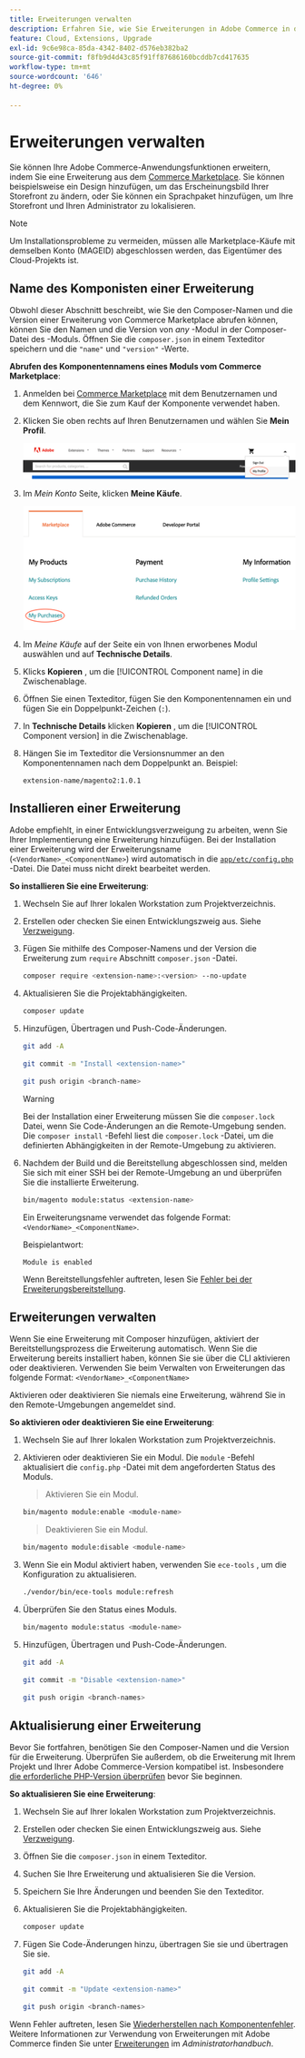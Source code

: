 ```yaml
---
title: Erweiterungen verwalten
description: Erfahren Sie, wie Sie Erweiterungen in Adobe Commerce in der Cloud-Infrastruktur installieren und verwalten.
feature: Cloud, Extensions, Upgrade
exl-id: 9c6e98ca-85da-4342-8402-d576eb382ba2
source-git-commit: f8fb9d4d43c85f91ff87686160bcddb7cd417635
workflow-type: tm+mt
source-wordcount: '646'
ht-degree: 0%

---
```


# Erweiterungen verwalten

Sie können Ihre Adobe Commerce-Anwendungsfunktionen erweitern, indem Sie eine Erweiterung aus dem [Commerce Marketplace](https://marketplace.magento.com). Sie können beispielsweise ein Design hinzufügen, um das Erscheinungsbild Ihrer Storefront zu ändern, oder Sie können ein Sprachpaket hinzufügen, um Ihre Storefront und Ihren Administrator zu lokalisieren.

>[!NOTE]
>
>Um Installationsprobleme zu vermeiden, müssen alle Marketplace-Käufe mit demselben Konto (MAGEID) abgeschlossen werden, das Eigentümer des Cloud-Projekts ist.

## Name des Komponisten einer Erweiterung

Obwohl dieser Abschnitt beschreibt, wie Sie den Composer-Namen und die Version einer Erweiterung von Commerce Marketplace abrufen können, können Sie den Namen und die Version von _any_ -Modul in der Composer-Datei des -Moduls. Öffnen Sie die `composer.json` in einem Texteditor speichern und die `"name"` und `"version"` -Werte.

**Abrufen des Komponentennamens eines Moduls vom Commerce Marketplace**:

1. Anmelden bei [Commerce Marketplace](https://marketplace.magento.com) mit dem Benutzernamen und dem Kennwort, die Sie zum Kauf der Komponente verwendet haben.

1. Klicken Sie oben rechts auf Ihren Benutzernamen und wählen Sie **Mein Profil**.

   ![Zugriff auf Ihr Marketplace-Konto](../../assets/marketplace/my-profile.png)

1. Im _Mein Konto_ Seite, klicken **Meine Käufe**.

   ![Kaufverlauf für Marketplace](../../assets/marketplace/my-purchases.png)

1. Im _Meine Käufe_ auf der Seite ein von Ihnen erworbenes Modul auswählen und auf **Technische Details**.

1. Klicks **Kopieren** , um die [!UICONTROL Component name] in die Zwischenablage.

1. Öffnen Sie einen Texteditor, fügen Sie den Komponentennamen ein und fügen Sie ein Doppelpunkt-Zeichen (`:`).

1. In **Technische Details** klicken **Kopieren** , um die [!UICONTROL Component version] in die Zwischenablage.

1. Hängen Sie im Texteditor die Versionsnummer an den Komponentennamen nach dem Doppelpunkt an. Beispiel:

   ```text
   extension-name/magento2:1.0.1
   ```

## Installieren einer Erweiterung

Adobe empfiehlt, in einer Entwicklungsverzweigung zu arbeiten, wenn Sie Ihrer Implementierung eine Erweiterung hinzufügen. Bei der Installation einer Erweiterung wird der Erweiterungsname (`<VendorName>_<ComponentName>`) wird automatisch in die [`app/etc/config.php`](https://experienceleague.adobe.com/docs/commerce-operations/configuration-guide/files/deployment-files.html) -Datei. Die Datei muss nicht direkt bearbeitet werden.

**So installieren Sie eine Erweiterung**:

1. Wechseln Sie auf Ihrer lokalen Workstation zum Projektverzeichnis.

1. Erstellen oder checken Sie einen Entwicklungszweig aus. Siehe [Verzweigung](../development/cli-branches.md).

1. Fügen Sie mithilfe des Composer-Namens und der Version die Erweiterung zum `require` Abschnitt `composer.json` -Datei.

   ```bash
   composer require <extension-name>:<version> --no-update
   ```

1. Aktualisieren Sie die Projektabhängigkeiten.

   ```bash
   composer update
   ```

1. Hinzufügen, Übertragen und Push-Code-Änderungen.

   ```bash
   git add -A
   ```

   ```bash
   git commit -m "Install <extension-name>"
   ```

   ```bash
   git push origin <branch-name>
   ```

   >[!WARNING]
   >
   >Bei der Installation einer Erweiterung müssen Sie die `composer.lock` Datei, wenn Sie Code-Änderungen an die Remote-Umgebung senden. Die `composer install` -Befehl liest die `composer.lock` -Datei, um die definierten Abhängigkeiten in der Remote-Umgebung zu aktivieren.

1. Nachdem der Build und die Bereitstellung abgeschlossen sind, melden Sie sich mit einer SSH bei der Remote-Umgebung an und überprüfen Sie die installierte Erweiterung.

   ```bash
   bin/magento module:status <extension-name>
   ```

   Ein Erweiterungsname verwendet das folgende Format: `<VendorName>_<ComponentName>`.

   Beispielantwort:

   ```terminal
   Module is enabled
   ```

   Wenn Bereitstellungsfehler auftreten, lesen Sie [Fehler bei der Erweiterungsbereitstellung](../deploy/recover-failed-deployment.md).

## Erweiterungen verwalten

Wenn Sie eine Erweiterung mit Composer hinzufügen, aktiviert der Bereitstellungsprozess die Erweiterung automatisch. Wenn Sie die Erweiterung bereits installiert haben, können Sie sie über die CLI aktivieren oder deaktivieren. Verwenden Sie beim Verwalten von Erweiterungen das folgende Format: `<VendorName>_<ComponentName>`

Aktivieren oder deaktivieren Sie niemals eine Erweiterung, während Sie in den Remote-Umgebungen angemeldet sind.

**So aktivieren oder deaktivieren Sie eine Erweiterung**:

1. Wechseln Sie auf Ihrer lokalen Workstation zum Projektverzeichnis.

1. Aktivieren oder deaktivieren Sie ein Modul. Die `module` -Befehl aktualisiert die `config.php` -Datei mit dem angeforderten Status des Moduls.

   >Aktivieren Sie ein Modul.

   ```bash
   bin/magento module:enable <module-name>
   ```

   >Deaktivieren Sie ein Modul.

   ```bash
   bin/magento module:disable <module-name>
   ```

1. Wenn Sie ein Modul aktiviert haben, verwenden Sie `ece-tools` , um die Konfiguration zu aktualisieren.

   ```bash
   ./vendor/bin/ece-tools module:refresh
   ```

1. Überprüfen Sie den Status eines Moduls.

   ```bash
   bin/magento module:status <module-name>
   ```

1. Hinzufügen, Übertragen und Push-Code-Änderungen.

   ```bash
   git add -A
   ```

   ```bash
   git commit -m "Disable <extension-name>"
   ```

   ```bash
   git push origin <branch-names>
   ```

## Aktualisierung einer Erweiterung

Bevor Sie fortfahren, benötigen Sie den Composer-Namen und die Version für die Erweiterung. Überprüfen Sie außerdem, ob die Erweiterung mit Ihrem Projekt und Ihrer Adobe Commerce-Version kompatibel ist. Insbesondere [die erforderliche PHP-Version überprüfen](https://experienceleague.adobe.com/docs/commerce-operations/installation-guide/system-requirements.html) bevor Sie beginnen.

**So aktualisieren Sie eine Erweiterung**:

1. Wechseln Sie auf Ihrer lokalen Workstation zum Projektverzeichnis.

1. Erstellen oder checken Sie einen Entwicklungszweig aus. Siehe [Verzweigung](../development/cli-branches.md).

1. Öffnen Sie die `composer.json` in einem Texteditor.

1. Suchen Sie Ihre Erweiterung und aktualisieren Sie die Version.

1. Speichern Sie Ihre Änderungen und beenden Sie den Texteditor.

1. Aktualisieren Sie die Projektabhängigkeiten.

   ```bash
   composer update
   ```

1. Fügen Sie Code-Änderungen hinzu, übertragen Sie sie und übertragen Sie sie.

   ```bash
   git add -A
   ```

   ```bash
   git commit -m "Update <extension-name>"
   ```

   ```bash
   git push origin <branch-names>
   ```

Wenn Fehler auftreten, lesen Sie [Wiederherstellen nach Komponentenfehler](../deploy/recover-failed-deployment.md). Weitere Informationen zur Verwendung von Erweiterungen mit Adobe Commerce finden Sie unter [Erweiterungen](https://experienceleague.adobe.com/docs/commerce-admin/start/resources/extensions.html) im _Administratorhandbuch_.
